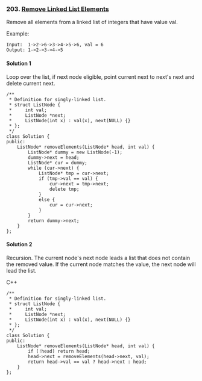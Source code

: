 ### 203\. [Remove Linked List Elements](https://leetcode.com/problems/remove-linked-list-elements/)

Remove all elements from a linked list of integers that have value val.

Example:
```
Input:  1->2->6->3->4->5->6, val = 6
Output: 1->2->3->4->5
```

#### Solution 1

Loop over the list, if next node eligible,
point current next to next's next and delete current next.

```
/**
 * Definition for singly-linked list.
 * struct ListNode {
 *     int val;
 *     ListNode *next;
 *     ListNode(int x) : val(x), next(NULL) {}
 * };
 */
class Solution {
public:
    ListNode* removeElements(ListNode* head, int val) {
        ListNode* dummy = new ListNode(-1);
        dummy->next = head;
        ListNode* cur = dummy;
        while (cur->next) {
            ListNode* tmp = cur->next;
            if (tmp->val == val) {
                cur->next = tmp->next;
                delete tmp;
            }
            else {
                cur = cur->next;
            }
        }
        return dummy->next;
    }
};
```

#### Solution 2

Recursion. 
The current node's next node leads a list 
that does not contain the removed value.
If the current node matches the value, 
the next node will lead the list.

C++

```
/**
 * Definition for singly-linked list.
 * struct ListNode {
 *     int val;
 *     ListNode *next;
 *     ListNode(int x) : val(x), next(NULL) {}
 * };
 */
class Solution {
public:
    ListNode* removeElements(ListNode* head, int val) {
        if (!head) return head;
        head->next = removeElements(head->next, val);
        return head->val == val ? head->next : head;
    }
};
```
